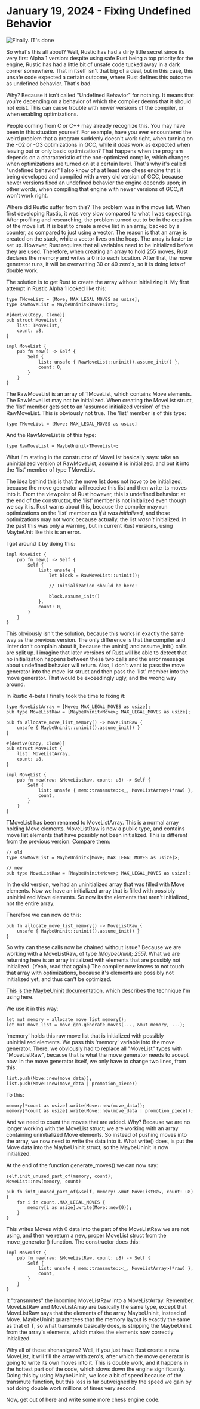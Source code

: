 # January 19, 2024 - Fixing Undefined Behavior

![Finally. IT's done](../../img/ramblings/2024/its_done.jpg)

So what's this all about? Well, Rustic has had a dirty little secret since
its very first Alpha 1 version: despite using safe Rust being a top
priority for the engine, Rustic has had a little bit of unsafe code tucked
away in a dark corner somewhere. That in itself isn't that big of a deal,
but in this case, this unsafe code expected a certain outcome, where Rust
defines this outcome as undefined behavior. That's bad.

Why? Because it isn't called "Undefined Behavior" for nothing. It means
that you're depending on a behavior of which the compiler deems that it
should not exist. This can cause trouble with newer versions of the
compiler, or when enabling optimizations.

People coming from C or C++ may already recognize this. You may have been
in this situation yourself. For example, have you ever encountered the
weird problem that a program suddenly doesn't work right, when turning on
the -O2 or -O3 optimizations in GCC, while it _does_ work as expected when
leaving out or only basic optimization? That happens when the program
depends on a characteristic of the non-optimized compile, which changes
when optimizations are turned on at a certain level. That's why it's called
"undefined behavior." I also know of a at least one chess engine that is
being developed and compiled with a very old version of GCC, because newer
versions fixed an undefined behavior the engine depends upon; in other
words, when compiling that engine with newer versions of GCC, it won't work
right.

Where did Rustic suffer from this? The problem was in the move list. When
first developing Rustic, it was very slow compared to what I was expecting.
After profiling and researching, the problem turned out to be in the
creation of the move list. It is best to create a move list in an array,
backed by a counter, as compared to just using a vector. The reason is that
an array is created on the stack, while a vector lives on the heap. The
array is faster to set up. However, Rust requires that all variables need
to be initialized before they are used. Therefore, when creating an array
to hold 255 moves, Rust declares the memory and writes a 0 into each
location. After that, the move generator runs, it will be overwriting 30 or
40 zero's, so it is doing lots of double work.

The solution is to get Rust to create the array without initializing it. My
first attempt in Rustic Alpha 1 looked like this:

```rust,ignore
type TMoveList = [Move; MAX_LEGAL_MOVES as usize];
type RawMoveList = MaybeUninit<TMoveList>;

#[derive(Copy, Clone)]
pub struct MoveList {
    list: TMoveList,
    count: u8,
}

impl MoveList {
    pub fn new() -> Self {
        Self {
            list: unsafe { RawMoveList::uninit().assume_init() },
            count: 0,
        }
    }
}
```

The RawMoveList is an array of TMoveList, which contains Move elements. The
RawMoveList may not be initialized. When creating the MoveList struct, the
'list' member gets set to an 'assumed initialized version' of the
RawMoveList. This is obviously not true. The 'list' member is of this type:

```rust, ignore
type TMoveList = [Move; MAX_LEGAL_MOVES as usize]
```

And the RawMoveList is of this type:

```rust, ignore
type RawMoveList = MaybeUninit<TMoveList>;
```

What I'm  stating in the constructor of MoveList basically says: take an
uninitialized version of RawMoveList, assume it is initialized, and put it
into the 'list' member of type TMoveList.

The idea behind this is that the move list does not _have_ to be
initialized, because the move generator will receive this list and then
write its moves into it. From the viewpoint of Rust however, this is
undefined behavior: at the end of the constructor, the 'list' member is not
initialized even though we say it is. Rust warns about this, because the
compiler may run optimizations on the 'list' member _as if it was
initialized_, and those optimizations may not work because actually, the
list _wasn't_ initialized. In the past this was only a warning, but in
current Rust versions, using MaybeUnit like this is an error.

I got around it by doing this:

```rust,ignore
impl MoveList {
    pub fn new() -> Self {
        Self {
            list: unsafe {
                let block = RawMoveList::uninit();
                
                // Initialization should be here!
                
                block.assume_init()
            },
            count: 0,
        }
    }
}
```

This obviously isn't the solution, because this works in exactly the same
way as the previous version. The only difference is that the compiler and
linter don't complain about it, because the uninit() and assume_init()
calls are split up. I imagine that later versions of Rust will be able to
detect that no initialization happens between these two calls and the error
message about undefined behavior will return. Also, I don't want to pass
the move generator into the move list struct and then pass the 'list'
member into the move generator. That would be exceedingly ugly, and the
wrong way around.

In Rustic 4-beta I finally took the time to fixing it:

```rust, ignore
type MoveListArray = [Move; MAX_LEGAL_MOVES as usize];
pub type MoveListRaw = [MaybeUninit<Move>; MAX_LEGAL_MOVES as usize];

pub fn allocate_move_list_memory() -> MoveListRaw {
    unsafe { MaybeUninit::uninit().assume_init() }
}

#[derive(Copy, Clone)]
pub struct MoveList {
    list: MoveListArray,
    count: u8,
}

impl MoveList {
    pub fn new(raw: &MoveListRaw, count: u8) -> Self {
        Self {
            list: unsafe { mem::transmute::<_, MoveListArray>(*raw) },
            count,
        }
    }
}
```

TMoveList has been renamed to MoveListArray. This is a normal array holding
Move elements. MoveListRaw is now a public type, and contains move list
elements that have possibly not been initialized. This is different from
the previous version. Compare them:

```rust, ignore
// old
type RawMoveList = MaybeUninit<[Move; MAX_LEGAL_MOVES as usize]>;

// new
pub type MoveListRaw = [MaybeUninit<Move>; MAX_LEGAL_MOVES as usize];
```

In the old version, we had an uninitialized array that was filled with Move
elements. Now we have an initialized array that is filled with possibly
uninitialized Move elements. So now its the elements that aren't
initialized, not the entire array.

Therefore we can now do this:

```rust, ignore
pub fn allocate_move_list_memory() -> MoveListRaw {
    unsafe { MaybeUninit::uninit().assume_init() }
}
```

So why can these calls now be chained without issue? Because we are working
with a MoveListRaw, of type _[MaybeUninit<Move>; 255]_. What we are
returning here is an array initialized with elements that are possibly not
initialized. (Yeah, read that again.) The compiler now knows to not touch
that array with optimizations, because it's elements are possibly not
initialized yet, and thus can't be optimized.

[This is the MaybeUninit documentation](
    https://doc.rust-lang.org/std/mem/union.MaybeUninit.html#initializing-an-array-element-by-element
), which describes the technique I'm using here.

We use it in this way:

```rust,ignore
let mut memory = allocate_move_list_memory();
let mut move_list = move_gen.generate_moves(..., &mut memory, ...);
```

'memory' holds this raw move list that is initialized with possibly
uninitialized elements. We pass this 'memory' variable into the move
generator. There, we obviously had to replace all "MoveList" types with
"MoveListRaw", because that is what the move generator needs to accept now.
In the move generator itself, we only have to change two lines, from this:

```rust, ignore
list.push(Move::new(move_data));
list.push(Move::new(move_data | promotion_piece))
```

To this:

```rust,ignore
memory[*count as usize].write(Move::new(move_data));
memory[*count as usize].write(Move::new(move_data | promotion_piece));
```

And we need to count the moves that are added. Why? Because we are no
longer working with the MoveList struct; we are working with an array
containing uninitialized Move elements. So instead of pushing moves into
the array, we now need to write the data into it. What write() does, is put
the Move data into the MaybeUninit<T> struct, so the MaybeUninit is now
initialized.

At the end of the function generate_moves() we can now say:

```rust, ignore
self.init_unused_part_of(memory, count);
MoveList::new(memory, count)

pub fn init_unused_part_of(&self, memory: &mut MoveListRaw, count: u8) {
    for i in count..MAX_LEGAL_MOVES {
        memory[i as usize].write(Move::new(0));
    }
}
```

This writes Moves with 0 data into the part of the MoveListRaw we are not
using, and then we return a new, proper MoveList struct from the
move_generator() function. The constructor does this:

```rust, ignore
impl MoveList {
    pub fn new(raw: &MoveListRaw, count: u8) -> Self {
        Self {
            list: unsafe { mem::transmute::<_, MoveListArray>(*raw) },
            count,
        }
    }
}
```

It "transmutes" the incoming MoveListRaw into a MoveListArray. Remember,
MoveListRaw and MoveListArray are basically the same type, except that
MoveListRaw says that the elements of the array MaybeUninit<Move>, instead
of Move. MaybeUninit<T> guarantees that the memory layout is exactly the
same as that of T, so what transmute basically does, is stripping the
MaybeUninit from the array's elements, which makes the elements now
correctly initialized.

Why all of these shenanigans? Well, if you just have Rust create a new
MoveList, it will fill the array with zero's, after which the move
generator is going to write its own moves into it. This is double work, and
it happens in the hottest part oof the code, which slows down the engine
significantly. Doing this by using MaybeUninit<T>, we lose a bit of speed
because of the transmute function, but this loss is far outweighed by the
speed we gain by not doing double work millions of times very second.

Now, get out of here and write some more chess engine code.

